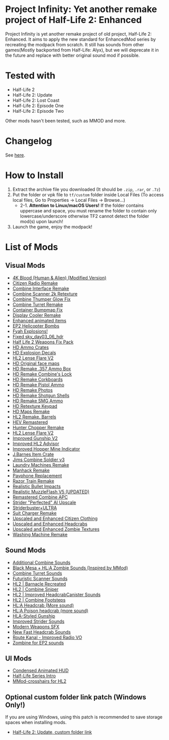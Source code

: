 # Project Infinity: Yet another remake project of Half-Life 2: Enhanced 
Project Infinity is yet another remake project of old project, Half-Life 2: Enhanced. It aims to apply the new standard for EnhancedMod series by recreating the modpack from scratch. It still has sounds from other games(Mostly backported from Half-Life: Alyx), but we will deprecate it in the future and replace with better original sound mod if possible.

# Tested with
* Half-Life 2
* Half-Life 2: Update
* Half-Life 2: Lost Coast
* Half-Life 2: Episode One
* Half-Life 2: Episode Two

Other mods hasn't been tested, such as MMOD and more.

# Changelog
See [here](https://github.com/MysticMoonlight/EnhancedMod/blob/main/tf2e/infinity/CHANGELOG.md).

# How to Install
1. Extract the archive file you downloaded (It should be `.zip`, `.rar`, or `.7z`)
2. Put the folder or vpk file to `tf/custom` folder inside Local Files (To access local files, Go to Properties -> Local Files -> Browse...)
	* 2-1. **Attention to Linux/macOS Users!** If the folder contains uppercase and space, you must rename the folder to contain only lowercase/underscore otherwise TF2 cannot detect the folder mod(s) upon launch!
3. Launch the game, enjoy the modpack!

# List of Mods
## Visual Mods
* [4K Blood (Human & Alien) (Modified Version)](https://gamebanana.com/mods/11369)
* [Citizen Radio Remake](https://gamebanana.com/mods/348653)
* [Combine Interface Remake](https://gamebanana.com/mods/303851)
* [Combine Scanner 2k Retexture](https://gamebanana.com/mods/182459)
* [Combine Thumper Glow Fix](https://gamebanana.com/mods/312579)
* [Combine Turret Remake](https://gamebanana.com/mods/182474)
* [Container Bumpmap Fix](https://gamebanana.com/mods/182534)
* [Display Cooler Remake](https://gamebanana.com/mods/288868)
* [Enhanced animated items](https://gamebanana.com/mods/314658)
* [EP2 Helicopter Bombs](https://gamebanana.com/mods/182461)
* [Fyah Explosions!](https://gamebanana.com/mods/11344)
* [Fixed sky_day03_06_hdr](https://gamebanana.com/mods/345165)
* [Half Life 2 Weapons Fix Pack](https://www.moddb.com/games/half-life-2/addons/half-life-2-weapons-fix-pack)
* [HD Ammo Crates](https://gamebanana.com/mods/182723)
* [HD Explosion Decals](https://gamebanana.com/mods/11355)
* [HL2 Lense Flare V2](https://gamebanana.com/mods/11382)
* [HD Original face maps](https://gamebanana.com/mods/352271)
* [HD Remake .357 Ammo Box](https://gamebanana.com/mods/182759)
* [HD Remake Combine's Lock](https://gamebanana.com/mods/183151)
* [HD Remake Corkboards](https://gamebanana.com/mods/182795)
* [HD Remake Pistol Ammo](https://gamebanana.com/mods/182764)
* [HD Remake Photos](https://gamebanana.com/mods/182790)
* [HD Remake Shotgun Shells](https://gamebanana.com/mods/182763)
* [HD Remake SMG Ammo](https://gamebanana.com/mods/182762)
* [HD Retexture Keypad](https://gamebanana.com/mods/182514)
* [HD Maps Remake](https://gamebanana.com/mods/6649)
* [HL2 Remake. Barrels](https://gamebanana.com/mods/182561)
* [HEV Remastered](https://gamebanana.com/mods/182098)
* [Hunter Chopper Remake](https://gamebanana.com/mods/183090)
* [HL2 Lense Flare V2](https://gamebanana.com/mods/11382)
* [Improved Gunship V2](https://gamebanana.com/mods/183101)
* [Improved HL2 Advisor](https://gamebanana.com/mods/344166)
* [Improved Hopper Mine Indicator](https://gamebanana.com/mods/182458)
* [J.Barnes Item Crate](https://gamebanana.com/mods/182716)
* [Jims Combine Soldier v3](https://gamebanana.com/mods/183075)
* [Laundry Machines Remake](https://gamebanana.com/mods/182498)
* [Manhack Remake](https://gamebanana.com/mods/182473)
* [Payphone Replacement](https://gamebanana.com/mods/182510)
* [Razor Train Remake](https://gamebanana.com/mods/301708)
* [Realistic Bullet Impacts](https://gamebanana.com/mods/320246)
* [Realistic MuzzleFlash V5 (UPDATED)](https://gamebanana.com/mods/359928)
* [Remastered Combine APC](https://gamebanana.com/mods/183094)
* [Strider "Perfected" AI Upscale](https://gamebanana.com/mods/182398)
* [Striderbuster+ULTRA](https://gamebanana.com/mods/11350)
* [Suit Charger Remake](https://gamebanana.com/mods/300619)
* [Upscaled and Enhanced Citizen Clothing](https://gamebanana.com/mods/182211)
* [Upscaled and Enhanced Headcrabs](https://gamebanana.com/mods/182428)
* [Upscaled and Enhanced Zombie Textures](https://gamebanana.com/mods/182295)
* [Washing Machine Remake](https://gamebanana.com/mods/347118)

## Sound Mods
* [Additional Combine Sounds](https://gamebanana.com/sounds/44814)
* [Black Mesa + HL:A Zombie Sounds (Inspired by MMod)](https://gamebanana.com/sounds/55592)
* [Combine Turret Sounds](https://gamebanana.com/sounds/55827)
* [Futuristic Scanner Sounds](https://gamebanana.com/sounds/46998)
* [HL2 | Barnacle Recreated](https://gamebanana.com/sounds/34086)
* [HL2 | Combine Sniper](https://gamebanana.com/sounds/34087)
* [HL2 | Improved HeadcrabCanister Sounds](https://gamebanana.com/sounds/27458)
* [HL2 | Combine Footsteps](https://gamebanana.com/sounds/21642)
* [HL:A Headcrab (More sound)](https://gamebanana.com/sounds/57508)
* [HL:A Poison headcrab (more sound)](https://gamebanana.com/sounds/59427)
* [HLA-Styled Gunship](https://gamebanana.com/sounds/51363)
* [Improved Strider Sounds](https://gamebanana.com/sounds/32587)
* [Modern Weapons SFX](https://gamebanana.com/sounds/46897)
* [New Fast Headcrab Sounds](https://gamebanana.com/sounds/33586)
* [Route Kanal - Improved Radio VO](https://gamebanana.com/sounds/56697)
* [Zombine for EP2 sounds](https://gamebanana.com/sounds/57448)

## UI Mods
* [Condensed Animated HUD](https://gamebanana.com/mods/24158)
* [Half-Life Series Intro](https://gamebanana.com/mods/24176)
* [MMod-crosshairs for HL2](https://gamebanana.com/mods/24147)

## Optional custom folder link patch (Windows Only!)
If you are using Windows, using this patch is recommended to save storage spaces when installing mods.

* [Half-Life 2: Update, custom folder link](https://gamebanana.com/mods/35641)